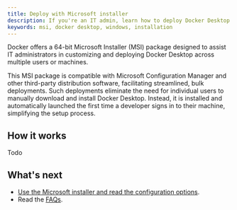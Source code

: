 ```yaml
---
title: Deploy with Microsoft installer
description: If you're an IT admin, learn how to deploy Docker Desktop with Microsoft installer
keywords: msi, docker desktop, windows, installation
---
```


Docker offers a 64-bit Microsoft Installer (MSI) package designed to assist IT administrators in customizing and deploying Docker Desktop across multiple users or machines. 

This MSI package is compatible with Microsoft Configuration Manager and other third-party distribution software, facilitating streamlined, bulk deployments. Such deployments eliminate the need for individual users to manually download and install Docker Desktop. Instead, it is installed and automatically launched the first time a developer signs in to their machine, simplifying the setup process.

## How it works

Todo


## What's next

- [Use the Microsoft installer and read the configuration options](install-and-configure.md).
- Read the [FAQs](faq.md).